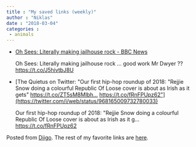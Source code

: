 ```yaml
---
title : "My saved links (weekly)"
author : "Niklas"
date : "2018-03-04"
categories : 
 - animals
---
```


- [Oh Sees: Literally making jailhouse rock - BBC News](http://www.bbc.co.uk/news/entertainment-arts-43233485)
    
    Oh Sees: Literally making jailhouse rock ... good work Mr Dwyer ?? https://t.co/J5hivtbJ8U
    
- [The Quietus on Twitter: "Our first hip-hop roundup of 2018: "Rejjie Snow doing a colourful Republic Of Loose cover is about as Irish as it gets" https://t.co/ZT5sM8Mlbh… https://t.co/fRnFPUpz62"](https://twitter.com/i/web/status/968165009732780033)
    
    Our first hip-hop roundup of 2018: "Rejjie Snow doing a colourful Republic Of Loose cover is about as Irish as it g… https://t.co/fRnFPUpz62
    

Posted from [Diigo](https://www.diigo.com). The rest of my favorite links are [here](https://www.diigo.com/user/npivic).

